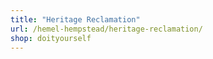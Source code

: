 ```yaml
---
title: "Heritage Reclamation"
url: /hemel-hempstead/heritage-reclamation/
shop: doityourself
---
```

